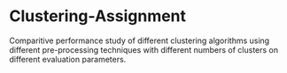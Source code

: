 # Clustering-Assignment
Comparitive performance study of different clustering algorithms using different pre-processing techniques with different numbers of clusters on different evaluation parameters.
